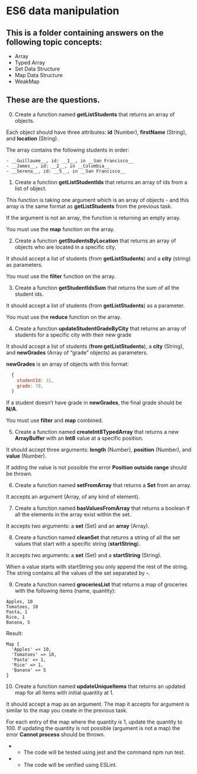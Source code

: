 # ES6 data manipulation

## This is a folder containing answers on the following topic concepts:
- Array
- Typed Array
- Set Data Structure
- Map Data Structure
- WeakMap

## These are the questions.

0. Create a function named __getListStudents__ that returns an array of objects.

Each object should have three attributes: __id__ (Number), __firstName__ (String), and __location__ (String).

The array contains the following students in order:

	- __Guillaume__, id: __1__, in __San Francisco__
	- __James__, id: __2__, in __Columbia__
	- __Serena__, id: __5__, in __San Francisco__

1. Create a function __getListStudentIds__ that returns an array of ids from a list of object.

This function is taking one argument which is an array of objects - and this array is the same format as __getListStudents__ from the previous task.

If the argument is not an array, the function is returning an empty array.

You must use the __map__ function on the array.

2. Create a function __getStudentsByLocation__ that returns an array of objects who are located in a specific city.

It should accept a list of students (from __getListStudents__) and a __city__ (string) as parameters.

You must use the __filter__ function on the array.

3. Create a function __getStudentIdsSum__ that returns the sum of all the student ids.

It should accept a list of students (from __getListStudents__) as a parameter.

You must use the __reduce__ function on the array.

4. Create a function __updateStudentGradeByCity__ that returns an array of students for a specific city with their new grade

It should accept a list of students (__from getListStudents__), a __city__ (String), and __newGrades__ (Array of “grade” objects) as parameters.

__newGrades__ is an array of objects with this format:
``` javascript
  {
    studentId: 31,
    grade: 78,
  }
```
If a student doesn’t have grade in __newGrades__, the final grade should be __N/A__.

You must use __filter__ and __map__ combined.

5. Create a function named __createInt8TypedArray__ that returns a new __ArrayBuffer__ with an __Int8__ value at a specific position.

It should accept three arguments: __length__ (Number), __position__ (Number), and __value__ (Number).

If adding the value is not possible the error __Position outside range__ should be thrown.

6. Create a function named __setFromArray__ that returns a __Set__ from an array.

It accepts an argument (Array, of any kind of element).

7. Create a function named __hasValuesFromArray__ that returns a boolean if all the elements in the array exist within the set.

It accepts two arguments: a __set__ (Set) and an __array__ (Array).

8. Create a function named __cleanSet__ that returns a string of all the set values that start with a specific string (__startString__).

It accepts two arguments: a __set__ (Set) and a __startString__ (String).

When a value starts with startString you only append the rest of the string. The string contains all the values of the set separated by __-__.

9. Create a function named __groceriesList__ that returns a map of groceries with the following items (name, quantity):

``` plaintext
Apples, 10
Tomatoes, 10
Pasta, 1
Rice, 1
Banana, 5
```

Result:

``` plaintext
Map {
  'Apples' => 10,
  'Tomatoes' => 10,
  'Pasta' => 1,
  'Rice' => 1,
  'Banana' => 5
}
```

10. Create a function named __updateUniqueItems__ that returns an updated map for all items with initial quantity at 1.

It should accept a map as an argument. The map it accepts for argument is similar to the map you create in the previous task.

For each entry of the map where the quantity is 1, update the quantity to 100. If updating the quantity is not possible (argument is not a map) the error __Cannot process__ should be thrown.

- * The  code will be tested using jest and the command npm run test.
- * The code will be verified using ESLint.
